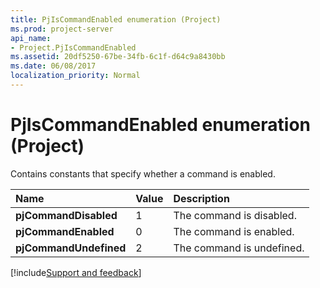 ```yaml
---
title: PjIsCommandEnabled enumeration (Project)
ms.prod: project-server
api_name:
- Project.PjIsCommandEnabled
ms.assetid: 20df5250-67be-34fb-6c1f-d64c9a8430bb
ms.date: 06/08/2017
localization_priority: Normal
---
```



# PjIsCommandEnabled enumeration (Project)

Contains constants that specify whether a command is enabled.



|Name|Value|Description|
|:-----|:-----|:-----|
|**pjCommandDisabled**|1|The command is disabled.|
|**pjCommandEnabled**|0|The command is enabled.|
|**pjCommandUndefined**|2|The command is undefined.|

[!include[Support and feedback](~/includes/feedback-boilerplate.md)]